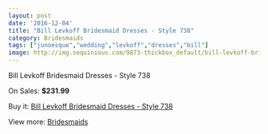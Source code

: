 ```yaml
---
layout: post
date: '2016-12-04'
title: "Bill Levkoff Bridesmaid Dresses - Style 738"
category: Bridesmaids
tags: ["junoesque","wedding","levkoff","dresses","bill"]
image: http://img.sequinious.com/9873-thickbox_default/bill-levkoff-bridesmaid-dresses-style-738.jpg
---
```

Bill Levkoff Bridesmaid Dresses - Style 738

On Sales: **$231.99**
<a href="https://www.sequinious.com/bridesmaids/4352-bill-levkoff-bridesmaid-dresses-style-738.html"><amp-img layout="responsive" width="600" height="600" src="//img.sequinious.com/9873-thickbox_default/bill-levkoff-bridesmaid-dresses-style-738.jpg" alt="Bill Levkoff Bridesmaid Dresses - Style 738 0" /></a>
<a href="https://www.sequinious.com/bridesmaids/4352-bill-levkoff-bridesmaid-dresses-style-738.html"><amp-img layout="responsive" width="600" height="600" src="//img.sequinious.com/9874-thickbox_default/bill-levkoff-bridesmaid-dresses-style-738.jpg" alt="Bill Levkoff Bridesmaid Dresses - Style 738 1" /></a>

Buy it: [Bill Levkoff Bridesmaid Dresses - Style 738](https://www.sequinious.com/bridesmaids/4352-bill-levkoff-bridesmaid-dresses-style-738.html "Bill Levkoff Bridesmaid Dresses - Style 738")

View more: [Bridesmaids](https://www.sequinious.com/3-bridesmaids "Bridesmaids")